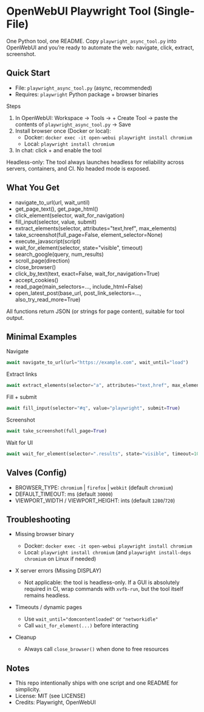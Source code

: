 # OpenWebUI Playwright Tool (Single-File)

One Python tool, one README. Copy `playwright_async_tool.py` into OpenWebUI and you’re ready to automate the web: navigate, click, extract, screenshot.

## Quick Start

- File: `playwright_async_tool.py` (async, recommended)
- Requires: `playwright` Python package + browser binaries

Steps
1) In OpenWebUI: Workspace → Tools → + Create Tool → paste the contents of `playwright_async_tool.py` → Save
2) Install browser once (Docker or local):
   - Docker: `docker exec -it open-webui playwright install chromium`
   - Local: `playwright install chromium`
3) In chat: click + and enable the tool

Headless-only: The tool always launches headless for reliability across servers, containers, and CI. No headed mode is exposed.

## What You Get

- navigate_to_url(url, wait_until)
- get_page_text(), get_page_html()
- click_element(selector, wait_for_navigation)
- fill_input(selector, value, submit)
- extract_elements(selector, attributes="text,href", max_elements)
- take_screenshot(full_page=False, element_selector=None)
- execute_javascript(script)
- wait_for_element(selector, state="visible", timeout)
- search_google(query, num_results)
- scroll_page(direction)
- close_browser()
- click_by_text(text, exact=False, wait_for_navigation=True)
- accept_cookies()
- read_page(main_selectors=..., include_html=False)
- open_latest_post(base_url, post_link_selectors=..., also_try_read_more=True)

All functions return JSON (or strings for page content), suitable for tool output.

## Minimal Examples

Navigate
```python
await navigate_to_url(url="https://example.com", wait_until="load")
```

Extract links
```python
await extract_elements(selector="a", attributes="text,href", max_elements=5)
```

Fill + submit
```python
await fill_input(selector="#q", value="playwright", submit=True)
```

Screenshot
```python
await take_screenshot(full_page=True)
```

Wait for UI
```python
await wait_for_element(selector=".results", state="visible", timeout=10000)
```

## Valves (Config)

- BROWSER_TYPE: `chromium` | `firefox` | `webkit` (default `chromium`)
- DEFAULT_TIMEOUT: ms (default `30000`)
- VIEWPORT_WIDTH / VIEWPORT_HEIGHT: ints (default `1280`/`720`)

## Troubleshooting

- Missing browser binary
  - Docker: `docker exec -it open-webui playwright install chromium`
  - Local: `playwright install chromium` (and `playwright install-deps chromium` on Linux if needed)

- X server errors (Missing DISPLAY)
  - Not applicable: the tool is headless-only. If a GUI is absolutely required in CI, wrap commands with `xvfb-run`, but the tool itself remains headless.

- Timeouts / dynamic pages
  - Use `wait_until="domcontentloaded"` or `"networkidle"`
  - Call `wait_for_element(...)` before interacting

- Cleanup
  - Always call `close_browser()` when done to free resources

## Notes

- This repo intentionally ships with one script and one README for simplicity.
- License: MIT (see LICENSE)
- Credits: Playwright, OpenWebUI
